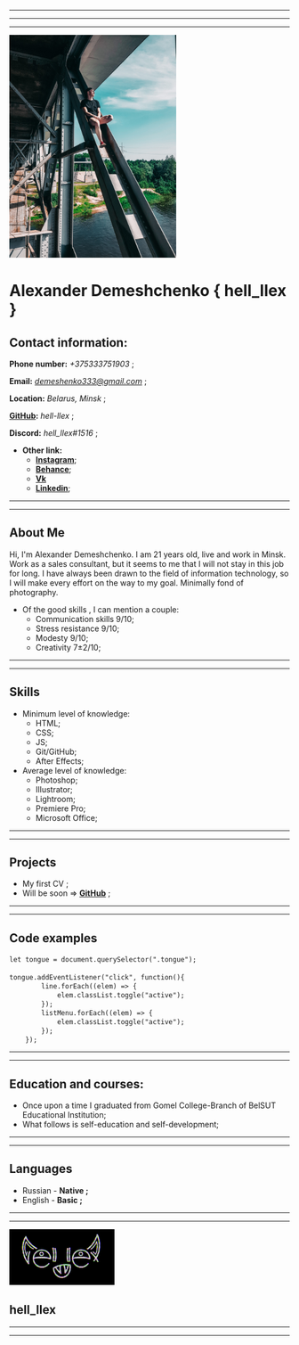 *****
*****
*****

<img src="./assets/img/i.png" alt="Portrait" width="300">


# **Alexander Demeshchenko**  **{ hell_llex }**

## **Contact information:**

**Phone number:** *+375333751903* ;

**Email:** *demeshenko333@gmail.com* ;

**Location:** *Belarus, Minsk* ; 

**[GitHub](https://github.com/hell-llex):** *hell-llex* ;

**Discord:** *hell_llex#1516* ;
* **Other link:**
    + **[Instagram](https://www.instagram.com/hell_llex/)**;
    + **[Behance](https://www.behance.net/hell_llex)**;
    + **[Vk](https://vk.com/hell_llex)**
    + **[Linkedin](https://www.linkedin.com/in/александр-демещенко-8bb108220/)**;

*****
*****

## **About Me**
Hi, I'm Alexander Demeshchenko. I am 21 years old, live and work in Minsk.
Work as a sales consultant, but it seems to me that I will not stay in this job for long. I have always been drawn to the field of information technology, so I will make every effort on the way to my goal. Minimally fond of photography.
* Of the good skills , I can mention a couple:
    + Communication skills 9/10;
    + Stress resistance 9/10;
    + Modesty 9/10;
    + Creativity 7±2/10;

*****
*****

## **Skills**
* Minimum level of knowledge:
    + HTML;
    + CSS;
    + JS;
    + Git/GitHub;
    + After Effects;
* Average level of knowledge:
    + Photoshop;
    + Illustrator;
    + Lightroom;
    + Premiere Pro;
    + Microsoft Office;

*****
*****

## **Projects**
+ My first CV ;
+ Will be soon => **[GitHub](https://github.com/hell-llex)** ;

*****
*****

## **Code examples**
```
let tongue = document.querySelector(".tongue");

tongue.addEventListener("click", function(){
        line.forEach((elem) => {
            elem.classList.toggle("active");       
        });
        listMenu.forEach((elem) => {
            elem.classList.toggle("active");
        });
    });
```

*****
*****

## **Education and courses:**
+ Once upon a time I graduated from Gomel College-Branch of BelSUT Educational Institution;
+ What follows is self-education and self-development;

*****
*****

## **Languages**
+ Russian - **Native ;**
+ English - **Basic ;**

*****
*****

<img src="./assets/img/logo.gif" alt="Logo" height="100">

## **hell_llex**

*****
*****